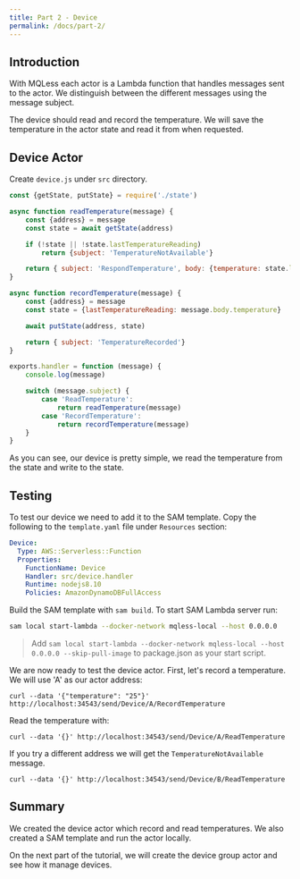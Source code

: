 ```yaml
---
title: Part 2 - Device
permalink: /docs/part-2/
---
```


## Introduction

With MQLess each actor is a Lambda function that handles messages sent to the actor.
We distinguish between the different messages using the message subject.

The device should read and record the temperature.
We will save the temperature in the actor state and read it from when requested.

## Device Actor

Create `device.js` under `src` directory.

```javascript
const {getState, putState} = require('./state')

async function readTemperature(message) {
    const {address} = message
    const state = await getState(address)

    if (!state || !state.lastTemperatureReading)
        return {subject: 'TemperatureNotAvailable'}

    return { subject: 'RespondTemperature', body: {temperature: state.lastTemperatureReading }}
}

async function recordTemperature(message) {
    const {address} = message
    const state = {lastTemperatureReading: message.body.temperature}

    await putState(address, state)

    return { subject: 'TemperatureRecorded'}
}

exports.handler = function (message) {
    console.log(message)

    switch (message.subject) {
        case 'ReadTemperature':
            return readTemperature(message)
        case 'RecordTemperature':
            return recordTemperature(message)
    }
}
```

As you can see, our device is pretty simple, we read the temperature from the state and write to the state.

## Testing

To test our device we need to add it to the SAM template.
Copy the following to the `template.yaml` file under `Resources` section:

```yaml
Device:
  Type: AWS::Serverless::Function
  Properties:
    FunctionName: Device
    Handler: src/device.handler
    Runtime: nodejs8.10
    Policies: AmazonDynamoDBFullAccess

```      

Build the SAM template with `sam build`.
To start SAM Lambda server run:

```bash
sam local start-lambda --docker-network mqless-local --host 0.0.0.0
```

> Add `sam local start-lambda --docker-network mqless-local --host 0.0.0.0 --skip-pull-image` to package.json as your start script.

We are now ready to test the device actor. First, let's record a temperature. We will use 'A' as our actor address:

```shell
curl --data '{"temperature": "25"}' http://localhost:34543/send/Device/A/RecordTemperature
```

Read the temperature with:
```shell
curl --data '{}' http://localhost:34543/send/Device/A/ReadTemperature
```

If you try a different address we will get the `TemperatureNotAvailable` message.
```shell
curl --data '{}' http://localhost:34543/send/Device/B/ReadTemperature
```

## Summary

We created the device actor which record and read temperatures.
We also created a SAM template and run the actor locally.

On the next part of the tutorial, we will create the device group actor and see how it manage devices.
